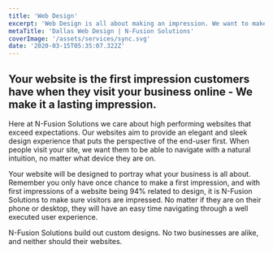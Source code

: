 ```yaml
---
title: 'Web Design'
excerpt: 'Web Design is all about making an impression. We want to make that impression a lasting one. Find out how here.'
metaTitle: 'Dallas Web Design | N-Fusion Solutions'
coverImage: '/assets/services/sync.svg'
date: '2020-03-15T05:35:07.322Z'
---
```


## Your website is the first impression customers have when they visit your business online - We make it a lasting impression.

Here at N-Fusion Solutions we care about high performing websites that exceed expectations. Our websites aim to provide an elegant and sleek design experience that puts the perspective of the end-user first. When people visit your site, we want them to be able to navigate with a natural intuition, no matter what device they are on. 

Your website will be designed to portray what your business is all about. Remember you only have once chance to make a first impression, and with first impressions of a website being 94% related to design, it is N-Fusion Solutions to make sure visitors are impressed. No matter if they are on their phone or desktop, they will have an easy time navigating through a well executed user experience.

N-Fusion Solutions build out custom designs. No two businesses are alike, and neither should their websites.
